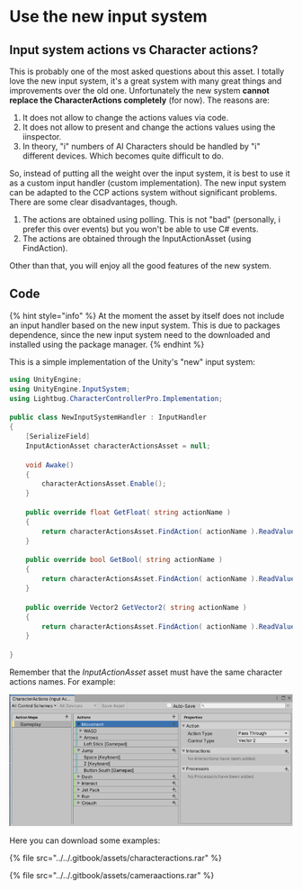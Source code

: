 # Use the new input system

## Input system actions vs Character actions?

This is probably one of the most asked questions about this asset. I totally love the new input system, it's a great system with many great things and improvements over the old one. Unfortunately the new system **cannot replace the CharacterActions completely** \(for now\). The reasons are:

1. It does not allow to change the actions values via code.
2. It does not allow to present and change the actions values using the iinspector.
3. In theory, "i" numbers of AI Characters should be handled by "i" different devices. Which becomes quite difficult to do.

So, instead of putting all the weight over the input system, it is best to use it as a custom input handler \(custom implementation\). The new input system can be adapted to the CCP actions system without significant problems. There are some clear disadvantages, though.

1. The actions are obtained using polling. This is not "bad" \(personally, i prefer this over events\) but you won't be able to use C\# events.
2. The actions are obtained through the InputActionAsset \(using FindAction\).

Other than that, you will enjoy all the good features of the new system. 

## Code

{% hint style="info" %}
At the moment the asset by itself does not include an input handler based on the new input system. This is due to packages dependence, since the new input system need to the downloaded and installed using the package manager.
{% endhint %}

This is a simple implementation of the Unity's "new" input system:

```csharp
using UnityEngine;
using UnityEngine.InputSystem;
using Lightbug.CharacterControllerPro.Implementation;

public class NewInputSystemHandler : InputHandler
{
    [SerializeField]
    InputActionAsset characterActionsAsset = null;

    void Awake()
    {
        characterActionsAsset.Enable();
    }

    public override float GetFloat( string actionName )
    {       
        return characterActionsAsset.FindAction( actionName ).ReadValue<float>();     
    }

    public override bool GetBool( string actionName )
    { 
        return characterActionsAsset.FindAction( actionName ).ReadValue<float>() >= InputSystem.settings.defaultButtonPressPoint;  
    }

    public override Vector2 GetVector2( string actionName )
    {
        return characterActionsAsset.FindAction( actionName ).ReadValue<Vector2>(); 
    }
    
}
```

Remember that the _InputActionAsset_ asset must have the same character actions names. For example:

![](../../.gitbook/assets/imagen%20%2854%29.png)

Here you can download some examples:

{% file src="../../.gitbook/assets/characteractions.rar" %}

{% file src="../../.gitbook/assets/cameraactions.rar" %}

